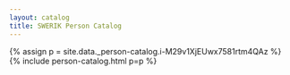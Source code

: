 ```yaml
---
layout: catalog
title: SWERIK Person Catalog
---
```

{% assign p = site.data._person-catalog.i-M29v1XjEUwx7581rtm4QAz %}
{% include person-catalog.html p=p %}


